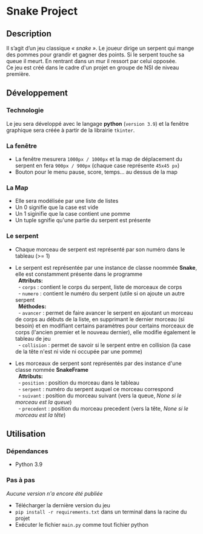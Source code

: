 # Snake Project

## Description
Il s’agit d’un jeu classique *« snake »*. Le joueur dirige un serpent qui mange des pommes pour grandir et gagner des points. Si le serpent touche sa queue il meurt. En rentrant dans un mur il ressort par celui opposée.  
Ce jeu est créé dans le cadre d'un projet en groupe de NSI de niveau première.

## Développement
### Technologie
Le jeu sera développé avec le langage **python** (`version 3.9`) et la fenêtre graphique sera créée à partir de la librairie `tkinter`.

### La fenêtre
* La fenêtre mesurera `1000px / 1000px` et la map de déplacement du serpent en fera `900px / 900px` (chaque case représente `45x45 px`)
* Bouton pour le menu pause, score, temps... au dessus de la map

### La Map
* Elle sera modélisée par une liste de listes
* Un 0 signifie que la case est vide
* Un 1 siginifie que la case contient une pomme
* Un tuple sgnifie qu'une partie du serpent est présente

### Le serpent  
* Chaque morceau de serpent est représenté par son numéro dans le tableau (>= 1)  
* Le serpent est représentée par une instance de classe noommée **Snake**, elle est constamment présente dans le programme  
&nbsp; **Attributs:**  
&nbsp; - `corps` : contient le corps du serpent, liste de morceaux de corps  
&nbsp; - `numero` : contient le numéro du serpent (utile si on ajoute un autre serpent  
&nbsp; **Méthodes:**  
&nbsp; - `avancer` : permet de faire avancer le serpent en ajoutant un morceau de corps au débuts de la liste, en supprimant le dernier morceau (si besoin) et en modifiant certains paramètres pour certains morceaux de corps (l'ancien premier et le nouveau dernier), elle modifie également le tableau de jeu  
&nbsp; - `collision` : permet de savoir si le serpent entre en collision (la case de la tête n'est ni vide ni occupée par une pomme)   

* Les morceaux de serpent sont représentés par des instance d'une classe nommée **SnakeFrame**  
&nbsp;  **Attributs:**   
&nbsp; - `position` : position du morceau dans le tableau  
&nbsp; - `serpent` : numéro du serpent auquel ce morceau correspond  
&nbsp; - `suivant` : position du morceau suivant (vers la queue, *None si le morceau est la queue*)  
&nbsp; - `precedent` : position du morceau precedent (vers la tête, *None si le morceau est la tête*)  

## Utilisation

### Dépendances
* Python 3.9

### Pas à pas
*Aucune version n'a encore été publiée*
* Télécharger la dernière version du jeu
* `pip install -r requirements.txt` dans un terminal dans la racine du projet
* Exécuter le fichier `main.py` comme tout fichier python
